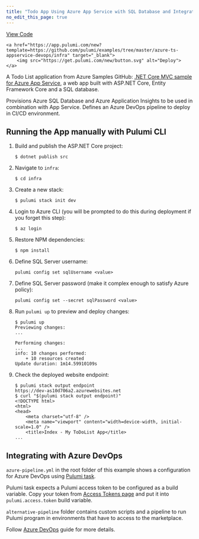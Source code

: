 ```yaml
---
title: "Todo App Using Azure App Service with SQL Database and Integrated with Azure DevOps"
no_edit_this_page: true
---
```


<!-- WARNING: this page was generated by a tool. Do not edit it by hand. -->
<!-- To change it, please see https://github.com/pulumi/docs/tree/master/tools/mktutorial. -->

<p class="mb-4 flex">
    <a class="flex flex-wrap items-center rounded text-xs text-white bg-blue-600 border-2 border-blue-600 px-2 mr-2 whitespace-no-wrap hover:text-white" style="height: 32px" href="https://github.com/pulumi/examples/tree/master/azure-ts-appservice-devops" target="_blank">
        <span><i class="fab fa-github pr-2"></i> View Code</span>
    </a>

    <a href="https://app.pulumi.com/new?template=https://github.com/pulumi/examples/tree/master/azure-ts-appservice-devops/infra" target="_blank">
        <img src="https://get.pulumi.com/new/button.svg" alt="Deploy">
    </a>
</p>


A Todo List application from Azure Samples GitHub: [.NET Core MVC sample for Azure App Service](https://github.com/azure-samples/dotnetcore-sqldb-tutorial), a web app built with ASP.NET Core, Entity Framework Core and a SQL database. 

Provisions Azure SQL Database and Azure Application Insights to be used in combination with App Service. Defines an Azure DevOps pipeline to deploy in CI/CD environment.

## Running the App manually with Pulumi CLI

1.  Build and publish the ASP.NET Core project:

    ```
    $ dotnet publish src
    ```

1.  Navigate to `infra`:

    ```
    $ cd infra
    ```

1.  Create a new stack:

    ```
    $ pulumi stack init dev
    ```

1.  Login to Azure CLI (you will be prompted to do this during deployment if you forget this step):

    ```
    $ az login
    ```

1.  Restore NPM dependencies:

    ```
    $ npm install
    ```

1. Define SQL Server username:

    ```
    pulumi config set sqlUsername <value>
    ```

1. Define SQL Server password (make it complex enough to satisfy Azure policy):

    ```
    pulumi config set --secret sqlPassword <value>
    ```

1.  Run `pulumi up` to preview and deploy changes:

    ``` 
    $ pulumi up
    Previewing changes:
    ...

    Performing changes:
    ...
    info: 10 changes performed:
        + 10 resources created
    Update duration: 1m14.59910109s
    ```

1.  Check the deployed website endpoint:

    ```
    $ pulumi stack output endpoint
    https://dev-as10d706a2.azurewebsites.net
    $ curl "$(pulumi stack output endpoint)"
    <!DOCTYPE html>
    <html>
    <head>
        <meta charset="utf-8" />
        <meta name="viewport" content="width=device-width, initial-scale=1.0" />
        <title>Index - My ToDoList App</title>
    ...
    ```

## Integrating with Azure DevOps

`azure-pipeline.yml` in the root folder of this example shows a configuration for Azure DevOps using [Pulumi task](https://marketplace.visualstudio.com/items?itemName=pulumi.build-and-release-task).

Pulumi task expects a Pulumi access token to be configured as a build variable. Copy your token from [Access Tokens page](https://app.pulumi.com/account/tokens) and put it into `pulumi.access.token` build variable.

`alternative-pipeline` folder contains custom scripts and a pipeline to run Pulumi program in environments that have to access to the marketplace.

Follow [Azure DevOps](https://www.pulumi.com/docs/guides/continuous-delivery/azure-devops/) guide for more details.

